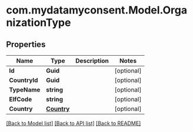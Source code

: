 # com.mydatamyconsent.Model.OrganizationType

## Properties

Name | Type | Description | Notes
------------ | ------------- | ------------- | -------------
**Id** | **Guid** |  | [optional] 
**CountryId** | **Guid** |  | [optional] 
**TypeName** | **string** |  | [optional] 
**ElfCode** | **string** |  | [optional] 
**Country** | [**Country**](Country.md) |  | [optional] 

[[Back to Model list]](../README.md#documentation-for-models) [[Back to API list]](../README.md#documentation-for-api-endpoints) [[Back to README]](../README.md)

